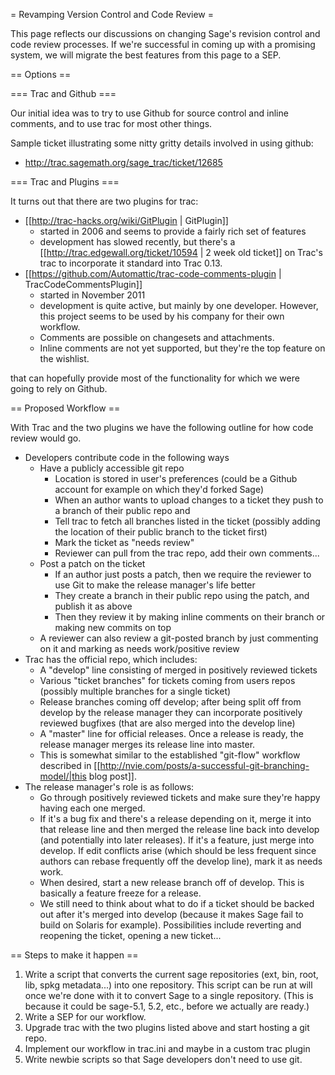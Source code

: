 = Revamping Version Control and Code Review =

This page reflects our discussions on changing Sage's revision control and code review processes.  If we're successful in coming up with a promising system, we will migrate the best features from this page to a SEP.

== Options ==

=== Trac and Github ===

Our initial idea was to try to use Github for source control and inline comments, and to use trac for most other things.

Sample ticket illustrating some nitty gritty details involved in using github:

  * http://trac.sagemath.org/sage_trac/ticket/12685

=== Trac and Plugins ===

It turns out that there are two plugins for trac:

  * [[http://trac-hacks.org/wiki/GitPlugin | GitPlugin]]
    * started in 2006 and seems to provide a fairly rich set of features
    * development has slowed recently, but there's a [[http://trac.edgewall.org/ticket/10594 | 2 week old ticket]] on Trac's trac to incorporate it standard into Trac 0.13.
  * [[https://github.com/Automattic/trac-code-comments-plugin | TracCodeCommentsPlugin]]
    * started in November 2011
    * development is quite active, but mainly by one developer.  However, this project seems to be used by his company for their own workflow.
    * Comments are possible on changesets and attachments.
    * Inline comments are not yet supported, but they're the top feature on the wishlist.

that can hopefully provide most of the functionality for which we were going to rely on Github.

== Proposed Workflow ==

With Trac and the two plugins we have the following outline for how code review would go.

  * Developers contribute code in the following ways
    * Have a publicly accessible git repo
      * Location is stored in user's preferences (could be a Github account for example on which they'd forked Sage)
      * When an author wants to upload changes to a ticket they push to a branch of their public repo and
      * Tell trac to fetch all branches listed in the ticket (possibly adding the location of their public branch to the ticket first)
      * Mark the ticket as "needs review"
      * Reviewer can pull from the trac repo, add their own comments...
    * Post a patch on the ticket
      * If an author just posts a patch, then we require the reviewer to use Git to make the release manager's life better
      * They create a branch in their public repo using the patch, and publish it as above
      * Then they review it by making inline comments on their branch or making new commits on top
    * A reviewer can also review a git-posted branch by just commenting on it and marking as needs work/positive review
  * Trac has the official repo, which includes:
    * A "develop" line consisting of merged in positively reviewed tickets
    * Various "ticket branches" for tickets coming from users repos (possibly multiple branches for a single ticket)
    * Release branches coming off develop; after being split off from develop by the release manager they can incorporate positively reviewed bugfixes (that are also merged into the develop line)
    * A "master" line for official releases.  Once a release is ready, the release manager merges its release line into master.
    * This is somewhat similar to the established "git-flow" workflow described in [[http://nvie.com/posts/a-successful-git-branching-model/|this blog post]].
  * The release manager's role is as follows:
    * Go through positively reviewed tickets and make sure they're happy having each one merged.
    * If it's a bug fix and there's a release depending on it, merge it into that release line and then merged the release line back into develop (and potentially into later releases).  If it's a feature, just merge into develop.  If edit conflicts arise (which should be less frequent since authors can rebase frequently off the develop line), mark it as needs work.
    * When desired, start a new release branch off of develop.  This is basically a feature freeze for a release.
    * We still need to think about what to do if a ticket should be backed out after it's merged into develop (because it makes Sage fail to build on Solaris for example).  Possibilities include reverting and reopening the ticket, opening a new ticket...

== Steps to make it happen ==

  1. Write a script that converts the current sage repositories (ext, bin, root, lib, spkg metadata...) into one repository.  This script can be run at will once we're done with it to convert Sage to a single repository. (This is because it could be sage-5.1, 5.2, etc., before we actually are ready.)
  1. Write a SEP for our workflow.
  1. Upgrade trac with the two plugins listed above and start hosting a git repo.
  1. Implement our workflow in trac.ini and maybe in a custom trac plugin
  1. Write newbie scripts so that Sage developers don't need to use git.
